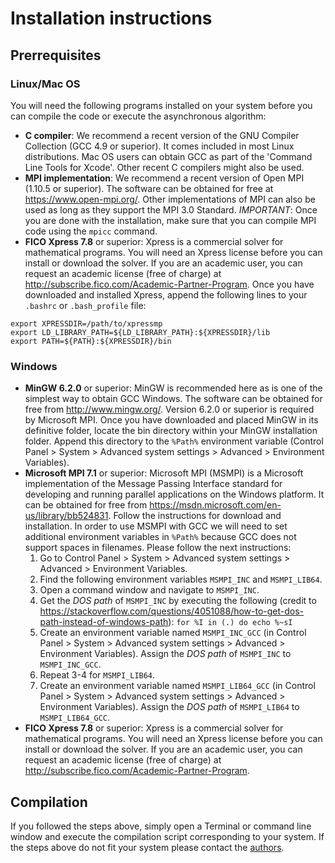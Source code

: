 # Installation instructions

## Prerrequisites

### Linux/Mac OS

You will need the following programs installed on your system before you can compile the code or execute the asynchronous algorithm:

- **C compiler**: We recommend a recent version of the GNU Compiler Collection (GCC 4.9 or superior). It comes included in most Linux distributions. Mac OS users can obtain GCC as part of the 'Command Line Tools for Xcode'. Other recent C compilers might also be used.
- **MPI implementation**: We recommend a recent version of Open MPI (1.10.5 or superior). The software can be obtained for free at <https://www.open-mpi.org/>. Other implementations of MPI can also be used as long as they support the MPI 3.0 Standard.
  *IMPORTANT*: Once you are done with the installation, make sure that you can compile MPI code using the `mpicc` command.
- **FICO Xpress 7.8** or superior: Xpress is a commercial solver for mathematical programs. You will need an Xpress license before you can install or download the solver. If you are an academic user, you can request an academic license (free of charge) at <http://subscribe.fico.com/Academic-Partner-Program>. Once you have downloaded and installed Xpress, append the following lines to your `.bashrc` or `.bash_profile` file:
```
export XPRESSDIR=/path/to/xpressmp
export LD_LIBRARY_PATH=${LD_LIBRARY_PATH}:${XPRESSDIR}/lib
export PATH=${PATH}:${XPRESSDIR}/bin
```

### Windows

- **MinGW 6.2.0** or superior: MinGW is recommended here as is one of the simplest way to obtain GCC Windows. The software can be obtained for free from <http://www.mingw.org/>. Version 6.2.0 or superior is required by Microsoft MPI. Once you have downloaded and placed MinGW in its definitive folder, locate the bin directory within your MinGW installation folder. Append this directory to the `%Path%` environment variable (Control Panel > System > Advanced system settings > Advanced > Environment Variables).
- **Microsoft MPI 7.1** or superior: Microsoft MPI (MSMPI) is a Microsoft implementation of the Message Passing Interface standard for developing and running parallel applications on the Windows platform. It can be obtained for free from <https://msdn.microsoft.com/en-us/library/bb524831>. Follow the instructions for download and installation.
	In order to use MSMPI with GCC we will need to set additional environment variables in `%Path%` because GCC does not support spaces in filenames. Please follow the next instructions:
	1. Go to Control Panel > System > Advanced system settings > Advanced > Environment Variables.
	2. Find the following environment variables `MSMPI_INC` and `MSMPI_LIB64`.
	3. Open a command window and navigate to `MSMPI_INC`.
	4. Get the *DOS path* of `MSMPI_INC` by executing the following (credit to <https://stackoverflow.com/questions/4051088/how-to-get-dos-path-instead-of-windows-path>): `for %I in (.) do echo %~sI`
	5. Create an environment variable named `MSMPI_INC_GCC` (in Control Panel > System > Advanced system settings > Advanced > Environment Variables). Assign the *DOS path* of `MSMPI_INC` to `MSMPI_INC_GCC`.
	6. Repeat 3-4 for `MSMPI_LIB64`.
	7. Create an environment variable named `MSMPI_LIB64_GCC` (in Control Panel > System > Advanced system settings > Advanced > Environment Variables). Assign the *DOS path* of `MSMPI_LIB64` to `MSMPI_LIB64_GCC`.
- **FICO Xpress 7.8** or superior: Xpress is a commercial solver for mathematical programs. You will need an Xpress license before you can install or download the solver. If you are an academic user, you can request an academic license (free of charge) at <http://subscribe.fico.com/Academic-Partner-Program>.

## Compilation

If you followed the steps above, simply open a Terminal or command line window and execute the compilation script corresponding to your system. If the steps above do not fit your system please contact the [authors](README.md#authors).
